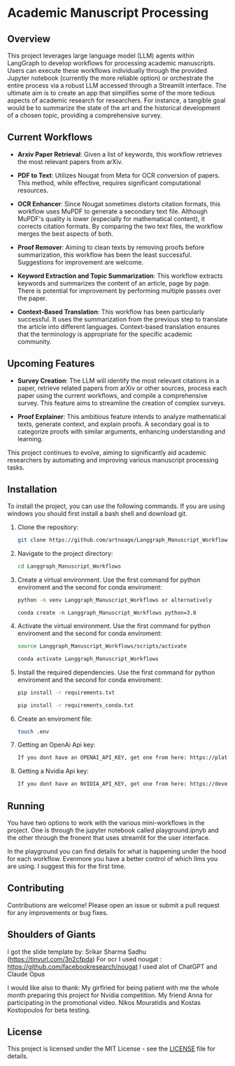 # Academic Manuscript Processing

## Overview

This project leverages large language model (LLM) agents within LangGraph to develop workflows for processing academic manuscripts. Users can execute these workflows individually through the provided Jupyter notebook (currently the more reliable option) or orchestrate the entire process via a robust LLM accessed through a Streamlit interface. The ultimate aim is to create an app that simplifies some of the more tedious aspects of academic research for researchers. For instance, a tangible goal would be to summarize the state of the art and the historical development of a chosen topic, providing a comprehensive survey.

## Current Workflows

- **Arxiv Paper Retrieval**: Given a list of keywords, this workflow retrieves the most relevant papers from arXiv.
  
- **PDF to Text**: Utilizes Nougat from Meta for OCR conversion of papers. This method, while effective, requires significant computational resources.

- **OCR Enhancer**: Since Nougat sometimes distorts citation formats, this workflow uses MuPDF to generate a secondary text file. Although MuPDF's quality is lower (especially for mathematical content), it corrects citation formats. By comparing the two text files, the workflow merges the best aspects of both.

- **Proof Remover**: Aiming to clean texts by removing proofs before summarization, this workflow has been the least successful. Suggestions for improvement are welcome.

- **Keyword Extraction and Topic Summarization**: This workflow extracts keywords and summarizes the content of an article, page by page. There is potential for improvement by performing multiple passes over the paper.

- **Context-Based Translation**: This workflow has been particularly successful. It uses the summarization from the previous step to translate the article into different languages. Context-based translation ensures that the terminology is appropriate for the specific academic community.

## Upcoming Features

- **Survey Creation**: The LLM will identify the most relevant citations in a paper, retrieve related papers from arXiv or other sources, process each paper using the current workflows, and compile a comprehensive survey. This feature aims to streamline the creation of complex surveys.

- **Proof Explainer**: This ambitious feature intends to analyze mathematical texts, generate context, and explain proofs. A secondary goal is to categorize proofs with similar arguments, enhancing understanding and learning.

This project continues to evolve, aiming to significantly aid academic researchers by automating and improving various manuscript processing tasks.


## Installation

To install the project, you can use the following commands. If you are using windows you should  first 
install a bash shell and download git. 

1. Clone the repository:
    ```sh
    git clone https://github.com/artnoage/Langgraph_Manuscript_Workflows.git
    ```
2. Navigate to the project directory:
    ```sh
    cd Langgraph_Manuscript_Workflows
    ```
3. Create a virtual environment. Use the first command for python enviroment and the second for conda enviroment:
    ```sh
    python -m venv Langgraph_Manuscript_Workflows or alternatively
    ```
    ```
    conda create -n Langgraph_Manuscript_Workflows python=3.8
    ```
4. Activate the virtual environment. Use the first command for python enviroment and the second for conda enviroment:
    ```sh
    source Langgraph_Manuscript_Workflows/scripts/activate
    ```
    ```sh
    conda activate Langgraph_Manuscript_Workflows
    ```
5. Install the required dependencies. Use the first command for python enviroment and the second for conda enviroment:
    ```sh
    pip install -r requirements.txt
    ```  
    ```sh
    pip install -r requirements_conda.txt
    ```
6. Create an enviroment file:
    ```sh
    touch .env
    ```

6. Getting an OpenAi Api key:
    ```sh
    If you dont have an OPENAI_API_KEY, get one from here: https://platform.openai.com/account/api-keys, and put it in the .env file like this: OPENAI_API_KEY = "your key"
    ```
7. Getting a Nvidia Api key:
    ```sh
    If you dont have an NVIDIA_API_KEY, get one from here: https://developer.nvidia.com/nvidia-smi, and put it in the .env file like this: NVIDIA_API_KEY = "your key"
    ```
## Running

You have two options to work with the various mini-workflows in the project. 
One is through the jupyter notebook called playground.ipnyb and the other through 
the fronent that uses streamlit for the user interface. 

In the playground you can find details for what is happening under the hood for each workflow. 
Evenmore you have a better control of which llms you are using. I suggest this for the first time.



## Contributing

Contributions are welcome! Please open an issue or submit a pull request for any improvements or bug fixes.

## Shoulders of Giants

I got the slide template by: Srikar Sharma Sadhu (https://tinyurl.com/3n2cfpda)
For ocr I used nougat : https://github.com/facebookresearch/nougat
I used alot of ChatGPT and Claude Opus 

I would like also to thank:
My girflried for being patient with me the whole month preparing this project for Nvidia competition.
My friend Anna for participating in the promotional video. 
Nikos Mouratidis and Kostas Kostopoulos for beta testing. 

## License

This project is licensed under the MIT License - see the [LICENSE](LICENSE) file for details.
